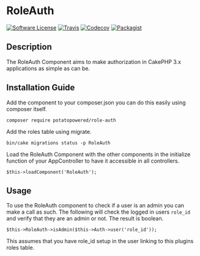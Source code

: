 # RoleAuth
[![Software License](https://img.shields.io/badge/license-MIT-brightgreen.svg?style=flat-square)](LICENSE) 
[![Travis](https://img.shields.io/travis/PotatoPowered/RoleAuth.svg?style=flat-square)](https://travis-ci.org/PotatoPowered/RoleAuth)
[![Codecov](https://img.shields.io/codecov/c/github/PotatoPowered/RoleAuth.svg?style=flat-square)](https://codecov.io/github/PotatoPowered/RoleAuth)
[![Packagist](https://img.shields.io/packagist/dt/potatopowered/role-auth.svg?style=flat-square)](https://packagist.org/packages/potatopowered/role-auth)

## Description
The RoleAuth Component aims to make authorization in CakePHP 3.x applications as simple as can be.

## Installation Guide

Add the component to your composer.json you can do this easily using composer itself.
```
composer require potatopowered/role-auth
```
Add the roles table using migrate.
```
bin/cake migrations status -p RoleAuth
```
Load the RoleAuth Component with the other components in the initialize function of your AppController to have it accessible in all controllers.
```
$this->loadComponent('RoleAuth');
```

## Usage

To use the RoleAuth component to check if a user is an admin you can make a call as such. The following will check the logged in
users `role_id` and verify that they are an admin or not. The result is boolean.
```
$this->RoleAuth->isAdmin($this->Auth->user('role_id'));
```
This assumes that you have role_id setup in the user linking to this plugins roles table.
